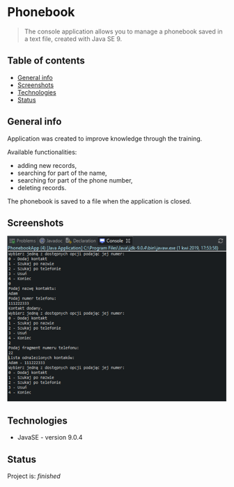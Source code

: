 # Phonebook
> The console application allows you to manage a phonebook saved in a text file, created with Java SE 9.

## Table of contents
* [General info](#general-info)
* [Screenshots](#screenshots)
* [Technologies](#technologies)
* [Status](#status)

## General info
Application was created to improve knowledge through the training.

Available functionalities:
- adding new records,
- searching for part of the name,
- searching for part of the phone number,
- deleting records.

The phonebook is saved to a file when the application is closed.

## Screenshots
![screnshots](./Phonebook.png)

## Technologies
* JavaSE - version 9.0.4

## Status
Project is: _finished_
